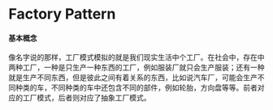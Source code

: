 # Factory Pattern

#### 基本概念

像名字说的那样，工厂模式模拟的就是我们现实生活中个工厂。在社会中，存在中两种工厂，一种是只生产一种东西的工厂，例如服装厂就只会生产服装；还有一种就是生产不同东西，但是彼此之间有着关系的东西，比如说汽车厂，可能会生产不同种类的车，不同种类的车中还包含不同的部件，例如轮胎，方向盘等等。前者对应的工厂模式，后者则对应了抽象工厂模式。

#### 